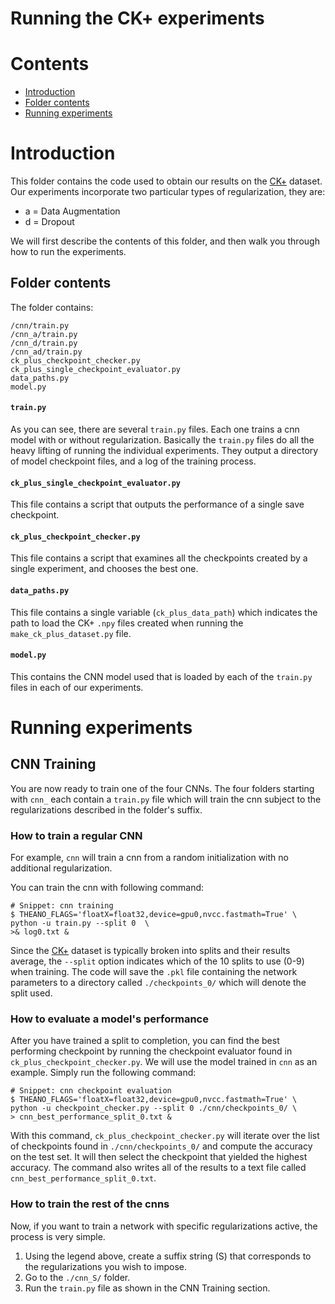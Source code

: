 # Running the CK+ experiments

# Contents
+ [Introduction](#introduction)
+ [Folder contents](#folder-contents)
+ [Running experiments](#running-experiments)

# Introduction

This folder contains the code used to obtain our results on the [CK+][CK+] dataset. Our experiments incorporate 
two particular types of regularization, they are:

+ a = Data Augmentation
+ d = Dropout

We will first describe the contents of this folder, and then walk you through
how to run the experiments.

## Folder contents
The folder contains:
``` shell
/cnn/train.py
/cnn_a/train.py
/cnn_d/train.py
/cnn_ad/train.py
ck_plus_checkpoint_checker.py
ck_plus_single_checkpoint_evaluator.py
data_paths.py
model.py
```

#### `train.py`
As you can see, there are several `train.py` files. Each one trains a cnn model with or without regularization.
Basically the `train.py` files do all the heavy lifting of running the individual experiments. They output a 
directory of model checkpoint files, and a log of the training process.

#### `ck_plus_single_checkpoint_evaluator.py`
This file contains a script that outputs the performance of a single save checkpoint.

#### `ck_plus_checkpoint_checker.py`
This file contains a script that examines all the checkpoints created by a 
single experiment, and chooses the best one.

#### `data_paths.py`
This file contains a single variable (``ck_plus_data_path``) which indicates the path to load the CK+ ``.npy`` files 
created when running the ``make_ck_plus_dataset.py`` file.

#### `model.py`
This contains the CNN model used that is loaded by each of the ``train.py`` files in each of our experiments.


# Running experiments

## CNN Training

You are now ready to train one of the four CNNs. The four folders starting with `cnn_` 
each contain a `train.py` file which will train the cnn subject to the 
regularizations described in the folder's suffix. 

### How to train a regular CNN

For example, `cnn` will train a cnn from a random initialization with no additional regularization.

You can train the cnn with following command: 
``` shell
# Snippet: cnn training
$ THEANO_FLAGS='floatX=float32,device=gpu0,nvcc.fastmath=True' \ 
python -u train.py --split 0  \ 
>& log0.txt & 
```

Since the [CK+][CK+] dataset is typically broken into splits and their results average,
the `--split` option indicates which of the 10 splits to use (0-9) when training. The code 
will save the `.pkl` file containing the network parameters to a directory called `./checkpoints_0/` 
which will denote the split used.


### How to evaluate a model's performance

After you have trained a split to completion, you can find the best performing
checkpoint by running the checkpoint evaluator found in 
`ck_plus_checkpoint_checker.py`. We will use the model trained in `cnn` as an 
example. Simply run the following command:

``` shell
# Snippet: cnn checkpoint evaluation
$ THEANO_FLAGS='floatX=float32,device=gpu0,nvcc.fastmath=True' \ 
python -u checkpoint_checker.py --split 0 ./cnn/checkpoints_0/ \
> cnn_best_performance_split_0.txt &
```

With this command, `ck_plus_checkpoint_checker.py` will iterate over the list of
checkpoints found in `./cnn/checkpoints_0/` and compute the accuracy on 
the test set. It will then select the checkpoint that yielded the highest
accuracy. The command also writes all of the results to a text file called 
`cnn_best_performance_split_0.txt`. 

### How to train the rest of the cnns

Now, if you want to train a network with specific regularizations active, 
the process is very simple. 

1. Using the legend above, create a suffix string (S) that corresponds to the 
   regularizations you wish to impose. 
2. Go to the `./cnn_S/` folder.
3. Run the `train.py` file as shown in the CNN Training section.


[CK+]:http://www.pitt.edu/~emotion/ck-spread.htm
